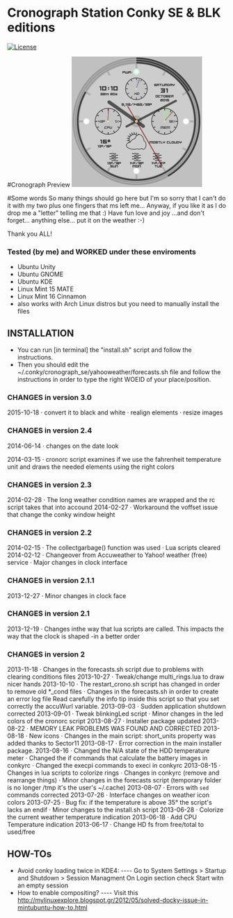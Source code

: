 # Cronograph Station Conky SE & BLK editions
[![ License ](https://img.shields.io/badge/license-GPLv2-blue.svg?style=flat)](LICENSE)


#Cronograph Preview
![Cronograph Preview](https://github.com/drxspace/cronoconky/blob/master/crono-running.gif)

#Some words
So many things should go here but I'm so sorry that I can't do it with my two
plus one fingers that ms left me...
Anyway, if you like it as I do drop me a "letter" telling me that :)
Have fun love and joy ...and don't forget... anything else...
put it on the weather :-)

Thank you ALL!


### Tested (by me) and WORKED under these enviroments

- Ubuntu Unity
- Ubuntu GNOME
- Ubuntu KDE
- Linux Mint 15 MATE
- Linux Mint 16 Cinnamon
- also works with Arch Linux distros but you need to manually install the files


## INSTALLATION

- You can run [in terminal] the "install.sh" script and follow the instructions.
- Then you should edit the ~/.conky/cronograph_se/yahooweather/forecasts.sh file
  and follow the instructions in order to type the right WOEID of your
  place/position.


### CHANGES in version 3.0

2015-10-18
· convert it to black and white
· realign elements
· resize images

### CHANGES in version 2.4

2014-06-14
· changes on the date look

2014-03-15
· cronorc script examines if we use the fahrenheit temperature unit and draws the
  needed elements using the right colors

### CHANGES in version 2.3

2014-02-28
· The long weather condition names are wrapped and the rc script takes that into
  accound
2014-02-27
· Workaround the voffset issue that change the conky window height

### CHANGES in version 2.2

2014-02-15
· The collectgarbage() function was used
· Lua scripts cleared
2014-02-12
· Changeover from Accuweather to Yahoo! weather (free) service
· Major changes in clock interface


### CHANGES in version 2.1.1

2013-12-27
· Minor changes in clock face


### CHANGES in version 2.1

2013-12-19
· Changes inthe way that lua scripts are called. This impacts the way that the
  clock is shaped -in a better order


### CHANGES in version 2

2013-11-18
· Changes in the forecasts.sh script due to problems with clearing conditions
  files
2013-10-27
· Tweak/change multi_rings.lua to draw nicer hands
2013-10-10
· The restart_crono.sh script has changed in order to remove old *_cond files
· Changes in the forecasts.sh in order to create an error log file
  Read carefully the info tip inside this script so that you set correctly the
  accuWurl variable.
2013-09-03
· Sudden application shutdown corrected
2013-09-01
· Tweak blinkingLed script
· Minor changes in the led colors of the cronorc script
2013-08-27
· Installer package updated
2013-08-22
· MEMORY LEAK PROBLEMS WAS FOUND AND CORRECTED
2013-08-18
· New icons
· Changes in the main script: short_units property was added thanks to Sector11
2013-08-17
· Error correction in the main installer package.
2013-08-16
· Changed the N/A state of the HDD temperature meter
· Changed the if commands that calculate the battery images in conkyrc
· Changed the execpi commands to execi in conkyrc
2013-08-15
· Changes in lua scripts to colorize rings
· Changes in conkyrc (remove and rearrange things)
· Minor changes in the forecasts script (temporary folder is no longer /tmp it's
  the user's ~/.cache)
2013-08-07
· Errors with `sed` commands corrected
2013-07-26
· Interface changes on weather icon colors
2013-07-25
· Bug fix: if the temperature is above 35° the script's lacks an endif
· Minor changes to the install.sh script
2013-06-28
· Colorize the current weather temperature indication
2013-06-18
· Add CPU Temperature indication
2013-06-17
· Change HD fs from free/total to used/free


## HOW-TOs

- Avoid conky loading twice in KDE4:
---- Go to System Settings > Startup and Shutdown > Session Managment
     On Login section check Start witn an empty session
- How to enable compositing?
---- Visit this http://mylinuxexplore.blogspot.gr/2012/05/solved-docky-issue-in-mintubuntu-how-to.html

